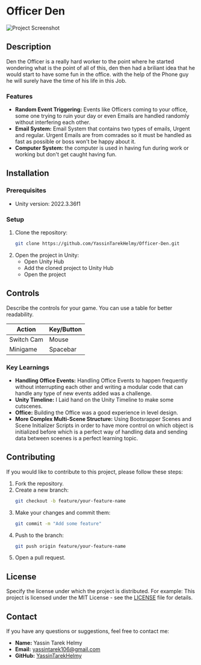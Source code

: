 # Officer Den

![Project Screenshot](https://i.imgur.com/0tjN25C.png)

## Description
Den the Officer is a really hard worker to the point where he started wondering what is the point of all of this, den then had a briliant idea that he would start to have some fun in the office. with the help of the Phone guy he will surely have the time of his life in this Job.


### Features
- **Random Event Triggering:** Events like Officers coming to your office, some one trying to ruin your day or even Emails are handled randomly without interfering each other.
- **Email System:** Email System that contains two types of emails, Urgent and regular. Urgent Emails are from comrades so it must be handled as fast as possible or boss won't be happy about it.
- **Computer System:** the computer is used in having fun during work or working but don't get caught having fun.

## Installation

### Prerequisites
- Unity version: 2022.3.36f1

### Setup
1. Clone the repository:
    ```sh
    git clone https://github.com/YassinTarekHelmy/Officer-Den.git
    ```
2. Open the project in Unity:
    - Open Unity Hub
    - Add the cloned project to Unity Hub
    - Open the project

## Controls

Describe the controls for your game. You can use a table for better readability.

| Action      | Key/Button         |
|-------------|--------------------|
| Switch Cam  | Mouse              |
| Minigame    | Spacebar           |


### Key Learnings
- **Handling Office Events:** Handling Office Events to happen frequently without interrupting each other and writing a modular code that can handle any type of new events added was a challenge.
- **Unity Timeline:** I Laid hand on the Unity Timeline to make some cutscenes.
- **Office:** Building the Office was a good experience in level design.
- **More Complex Multi-Scene Structure:** Using Bootsrapper Scenes and Scene Initializer Scripts in order to have more control on which object is initialized before which is a perfect way of handling data and sending data between sceenes is a perfect learning topic.

## Contributing

If you would like to contribute to this project, please follow these steps:

1. Fork the repository.
2. Create a new branch:
    ```sh
    git checkout -b feature/your-feature-name
    ```
3. Make your changes and commit them:
    ```sh
    git commit -m "Add some feature"
    ```
4. Push to the branch:
    ```sh
    git push origin feature/your-feature-name
    ```
5. Open a pull request.

## License

Specify the license under which the project is distributed. For example:
This project is licensed under the MIT License - see the [LICENSE](LICENSE.txt) file for details.

## Contact

If you have any questions or suggestions, feel free to contact me:
- **Name:** Yassin Tarek Helmy
- **Email:** yassintarek106@gmail.com
- **GitHub:** [YassinTarekHelmy](https://github.com/YassinTarekHelmy)
